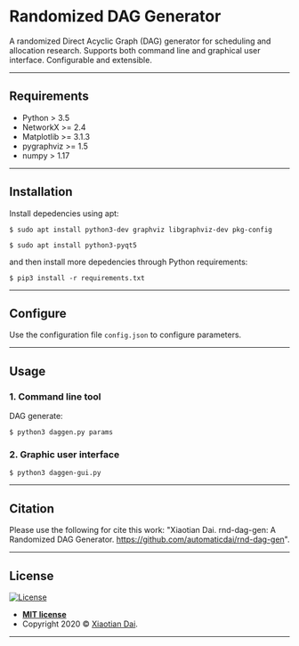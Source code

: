 # Randomized DAG Generator

A randomized Direct Acyclic Graph (DAG) generator for scheduling and allocation research. Supports both command line and graphical user interface. Configurable and extensible.


---

## Requirements

- Python > 3.5
- NetworkX >= 2.4
- Matplotlib >= 3.1.3
- pygraphviz >= 1.5
- numpy > 1.17


---

## Installation

Install depedencies using apt:

`$ sudo apt install python3-dev graphviz libgraphviz-dev pkg-config`

`$ sudo apt install python3-pyqt5`

and then install more depedencies through Python requirements:

`$ pip3 install -r requirements.txt`


---

## Configure

Use the configuration file `config.json` to configure parameters.

---

## Usage

### 1. Command line tool

DAG generate:

`$ python3 daggen.py params`


### 2. Graphic user interface

`$ python3 daggen-gui.py`


---

## Citation

Please use the following for cite this work: "Xiaotian Dai. rnd-dag-gen: A Randomized DAG Generator. https://github.com/automaticdai/rnd-dag-gen".

---

## License

[![License](http://img.shields.io/:license-mit-blue.svg?style=flat-square)](http://badges.mit-license.org)

- **[MIT license](http://opensource.org/licenses/mit-license.php)**
- Copyright 2020 © <a href="http://fvcproductions.com" target="_blank">Xiaotian Dai</a>.

---
